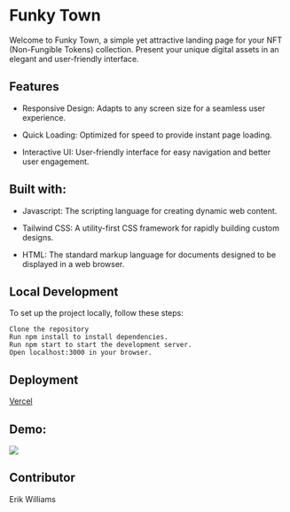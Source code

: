 # Funky Town

Welcome to Funky Town, a simple yet attractive landing page for your NFT (Non-Fungible Tokens) collection. Present your unique digital assets in an elegant and user-friendly interface.

## Features

- Responsive Design: Adapts to any screen size for a seamless user experience.

- Quick Loading: Optimized for speed to provide instant page loading.

- Interactive UI: User-friendly interface for easy navigation and better user engagement.

## Built with:

- Javascript: The scripting language for creating dynamic web content.

- Tailwind CSS: A utility-first CSS framework for rapidly building custom designs.

- HTML: The standard markup language for documents designed to be displayed in a web browser.

## Local Development

To set up the project locally, follow these steps:

```
Clone the repository
Run npm install to install dependencies.
Run npm start to start the development server.
Open localhost:3000 in your browser.
```

## Deployment

[Vercel](https://nft-landing-psi.vercel.app/)

## Demo:

![](./public/Images/demo.gif)

## Contributor

Erik Williams
